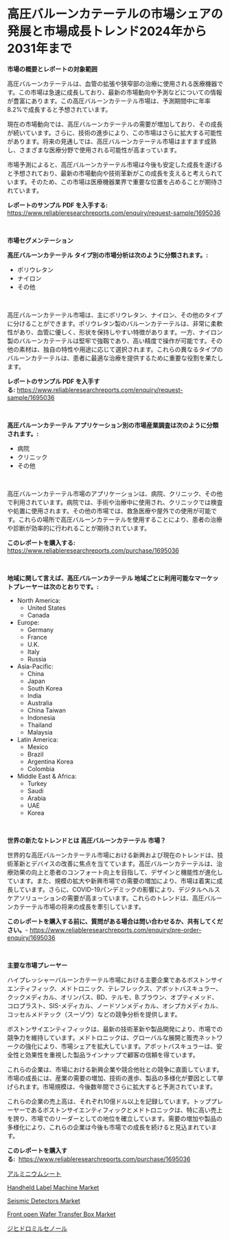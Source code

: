 <p><h1>高圧バルーンカテーテルの市場シェアの発展と市場成長トレンド2024年から2031年まで</h1></p><p><strong>市場の概要とレポートの対象範囲</strong></p>
<p><p>高圧バルーンカテーテルは、血管の拡張や狭窄部の治療に使用される医療機器です。この市場は急速に成長しており、最新の市場動向や予測などについての情報が豊富にあります。この高圧バルーンカテーテル市場は、予測期間中に年率8.2%で成長すると予想されています。</p><p>現在の市場動向では、高圧バルーンカテーテルの需要が増加しており、その成長が続いています。さらに、技術の進歩により、この市場はさらに拡大する可能性があります。将来の見通しでは、高圧バルーンカテーテル市場はますます成熟し、さまざまな医療分野で使用される可能性が高まっています。</p><p>市場予測によると、高圧バルーンカテーテル市場は今後も安定した成長を遂げると予想されており、最新の市場動向や技術革新がこの成長を支えると考えられています。そのため、この市場は医療機器業界で重要な位置を占めることが期待されています。</p></p>
<p><strong>レポートのサンプル PDF を入手する:</strong> <a href="https://www.reliableresearchreports.com/enquiry/request-sample/1695036">https://www.reliableresearchreports.com/enquiry/request-sample/1695036</a></p>
<p>&nbsp;</p>
<p><strong>市場セグメンテーション</strong></p>
<p><strong>高圧バルーンカテーテル タイプ別の市場分析は次のように分類されます。:</strong></p>
<p><ul><li>ポリウレタン</li><li>ナイロン</li><li>その他</li></ul></p>
<p>&nbsp;</p>
<p><p>高圧バルーンカテーテル市場は、主にポリウレタン、ナイロン、その他のタイプに分けることができます。ポリウレタン製のバルーンカテーテルは、非常に柔軟性があり、血管に優しく、形状を保持しやすい特徴があります。一方、ナイロン製のバルーンカテーテルは堅牢で強靱であり、高い精度で操作が可能です。その他の素材は、独自の特性や用途に応じて選択されます。これらの異なるタイプのバルーンカテーテルは、患者に最適な治療を提供するために重要な役割を果たします。</p></p>
<p><strong>レポートのサンプル PDF を入手する:</strong>&nbsp;<a href="https://www.reliableresearchreports.com/enquiry/request-sample/1695036">https://www.reliableresearchreports.com/enquiry/request-sample/1695036</a></p>
<p>&nbsp;</p>
<p><strong> 高圧バルーンカテーテル アプリケーション別の市場産業調査は次のように分類されます。:</strong></p>
<p><ul><li>病院</li><li>クリニック</li><li>その他</li></ul></p>
<p>&nbsp;</p>
<p><p>高圧バルーンカテーテル市場のアプリケーションは、病院、クリニック、その他で利用されています。病院では、手術や治療中に使用され、クリニックでは検査や処置に使用されます。その他の市場では、救急医療や屋外での使用が可能です。これらの場所で高圧バルーンカテーテルを使用することにより、患者の治療や診断が効率的に行われることが期待されています。</p></p>
<p><strong>このレポートを購入する:</strong>&nbsp; <a href="https://www.reliableresearchreports.com/purchase/1695036">https://www.reliableresearchreports.com/purchase/1695036</a></p>
<p>&nbsp;</p>
<p><strong>地域に関して言えば、高圧バルーンカテーテル 地域ごとに利用可能なマーケットプレーヤーは次のとおりです。:</strong></p>
<p><ul>
    <li>
        North America:
        <ul>
            <li>United States</li>
            <li>Canada</li>
        </ul>
    </li>
    <li>
        Europe:
        <ul>
            <li>Germany</li>
            <li>France</li>
            <li>U.K.</li>
            <li>Italy</li>
            <li>Russia</li>
        </ul>
    </li>
    <li>
        Asia-Pacific:
        <ul>
            <li>China</li>
            <li>Japan</li>
            <li>South Korea</li>
            <li>India</li>
            <li>Australia</li>
            <li>China Taiwan</li>
            <li>Indonesia</li>
            <li>Thailand</li>
            <li>Malaysia</li>
        </ul>
    </li>
    <li>
        Latin America:
        <ul>
            <li>Mexico</li>
            <li>Brazil</li>
            <li>Argentina Korea</li>
            <li>Colombia</li>
        </ul>
    </li>
    <li>
        Middle East & Africa:
        <ul>
            <li>Turkey</li>
            <li>Saudi</li>
            <li>Arabia</li>
            <li>UAE</li>
            <li>Korea</li>
        </ul>
    </li>
    </ul></p>
<p>&nbsp;</p>
<p><strong>世界の新たなトレンドとは 高圧バルーンカテーテル 市場？</strong></p>
<p><p>世界的な高圧バルーンカテーテル市場における新興および現在のトレンドは、技術革新とデバイスの改善に焦点を当てています。高圧バルーンカテーテルは、治療効果の向上と患者のコンフォート向上を目指して、デザインと機能性が進化しています。また、規模の拡大や新興市場での需要の増加により、市場は着実に成長しています。さらに、COVID-19パンデミックの影響により、デジタルヘルスケアソリューションの需要が高まっています。これらのトレンドは、高圧バルーンカテーテル市場の将来の成長を牽引しています。</p></p>
<p><strong>このレポートを購入する前に、質問がある場合は問い合わせるか、共有してください。</strong>- <a href="https://www.reliableresearchreports.com/enquiry/pre-order-enquiry/1695036">https://www.reliableresearchreports.com/enquiry/pre-order-enquiry/1695036</a></p>
<p>&nbsp;</p>
<p><strong>主要な市場プレーヤー</strong></p>
<p><p>ハイプレッシャーバルーンカテーテル市場における主要企業であるボストンサイエンティフィック、メドトロニック、テレフレックス、アボットバスキュラー、クックメディカル、オリンパス、BD、テルモ、B.ブラウン、オプティメッド、コロプラスト、SIS-メディカル、ノードソンメディカル、オシプカメディカル、コッセルメドテック（スーゾウ）などの競争分析を提供します。</p><p>ボストンサイエンティフィックは、最新の技術革新や製品開発により、市場での競争力を維持しています。メドトロニックは、グローバルな展開と販売ネットワークの強化により、市場シェアを拡大しています。アボットバスキュラーは、安全性と効果性を重視した製品ラインナップで顧客の信頼を得ています。</p><p>これらの企業は、市場における新興企業や競合他社との競争に直面しています。市場の成長には、産業の需要の増加、技術の進歩、製品の多様化が要因として挙げられます。市場規模は、今後数年間でさらに拡大すると予測されています。</p><p>これらの企業の売上高は、それぞれ10億ドル以上を記録しています。トッププレーヤーであるボストンサイエンティフィックとメドトロニックは、特に高い売上を誇り、市場でのリーダーとしての地位を確立しています。需要の増加や製品の多様化により、これらの企業は今後も市場での成長を続けると見込まれています。</p></p>
<p><strong>このレポートを購入する:</strong>&nbsp;&nbsp;<a href="https://www.reliableresearchreports.com/purchase/1695036">https://www.reliableresearchreports.com/purchase/1695036</a></p>
<p><p><a href="https://medium.com/@andmartmello/%E3%82%A2%E3%83%AB%E3%83%9F%E3%82%B7%E3%83%BC%E3%83%88%E5%B8%82%E5%A0%B4-%E7%A8%AE%E9%A1%9E-%E7%94%A8%E9%80%94-%E5%9C%B0%E7%90%86%E5%88%A5%E3%81%AE%E5%8C%85%E6%8B%AC%E7%9A%84%E8%A9%95%E4%BE%A1-dd8887cc6ed7">アルミニウムシート</a></p><p><a href="https://valiant-lunge-8fe.notion.site/Handheld-Label-Machine-Market-Share-Market-New-Trends-Analysis-Report-By-Type-By-Application-By--be0f83d2df6b4509b0ee6560848b35fd">Handheld Label Machine Market</a></p><p><a href="https://view.publitas.com/reportprime-1/seismic-detectors-market-size-growth-outlook-from-2024-to-2031-projecting-at-markets-trends-analysis-by-application-regional-outlook-and-revenue/">Seismic Detectors Market</a></p><p><a href="https://github.com/Sarissaschmalingtr6fz2739/Market-Research-Report-List-1/blob/main/front-open-wafer-transfer-box-market.md">Front open Wafer Transfer Box Market</a></p><p><a href="https://medium.com/@andmartmello/%E3%82%B8%E3%83%92%E3%83%89%E3%83%AD%E3%83%9E%E3%82%A4%E3%83%AB%E3%82%BB%E3%83%8E%E3%83%BC%E3%83%AB%E5%B8%82%E5%A0%B4%E3%81%AE%E8%A6%8F%E6%A8%A1%E3%81%AF-%E3%82%B0%E3%83%AD%E3%83%BC%E3%83%90%E3%83%AB%E7%94%A3%E6%A5%AD%E3%81%AB%E3%81%8A%E3%81%91%E3%82%8B%E6%9C%80%E9%81%A9%E3%81%AA%E3%83%9E%E3%83%BC%E3%82%B1%E3%83%86%E3%82%A3%E3%83%B3%E3%82%B0%E3%83%81%E3%83%A3%E3%83%8D%E3%83%AB%E3%82%92%E6%98%8E%E3%82%89%E3%81%8B%E3%81%AB%E3%81%97%E3%81%BE%E3%81%99-2c5f7cbb28c3">ジヒドロミルセノール</a></p></p>
